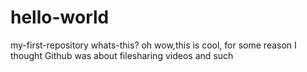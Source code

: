 # hello-world
my-first-repository
whats-this?
oh wow,this is cool, for some reason I thought Github was about filesharing videos and such
